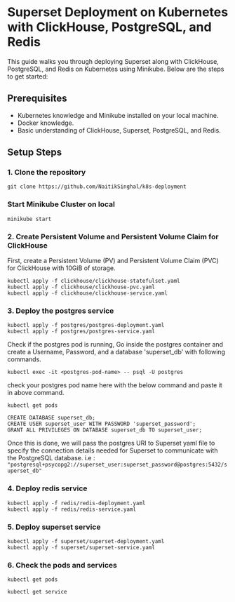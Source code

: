# Superset Deployment on Kubernetes with ClickHouse, PostgreSQL, and Redis

This guide walks you through deploying Superset along with ClickHouse, PostgreSQL, and Redis on Kubernetes using Minikube. Below are the steps to get started:

## Prerequisites

- Kubernetes knowledge and Minikube installed on your local machine.
- Docker knowledge.
- Basic understanding of ClickHouse, Superset, PostgreSQL, and Redis.

## Setup Steps

### 1. Clone the repository

```
git clone https://github.com/NaitikSinghal/k8s-deployment
```

### Start Minikube Cluster on local

```
minikube start
```

### 2. Create Persistent Volume and Persistent Volume Claim for ClickHouse

First, create a Persistent Volume (PV) and Persistent Volume Claim (PVC) for ClickHouse with 10GiB of storage.

```
kubectl apply -f clickhouse/clickhouse-statefulset.yaml
kubectl apply -f clickhouse/clickhouse-pvc.yaml
kubectl apply -f clickhouse/clickhouse-service.yaml

```
### 3. Deploy the postgres service 

```
kubectl apply -f postgres/postgres-deployment.yaml
kubectl apply -f postgres/postgres-service.yaml
```
Check if the postgres pod is running, Go inside the postgres container and create a Username, Password, and a database 'superset_db' with following commands.

```
kubectl exec -it <postgres-pod-name> -- psql -U postgres
```
check your postgres pod name here with the below command and paste it in above command.
```
kubectl get pods
```
```
CREATE DATABASE superset_db;
CREATE USER superset_user WITH PASSWORD 'superset_password';
GRANT ALL PRIVILEGES ON DATABASE superset_db TO superset_user;
```
Once this is done, we will pass the postgres URI to Superset yaml file to specify the connection details needed for Superset to communicate with the PostgreSQL database.
i.e :  ``` "postgresql+psycopg2://superset_user:superset_password@postgres:5432/superset_db" ```

### 4. Deploy redis service

```
kubectl apply -f redis/redis-deployment.yaml
kubectl apply -f redis/redis-service.yaml
```

### 5. Deploy superset service

```
kubectl apply -f superset/superset-deployment.yaml
kubectl apply -f superset/superset-service.yaml

```
### 6. Check the pods and services 

```
kubectl get pods
```
```
kubectl get service
```


